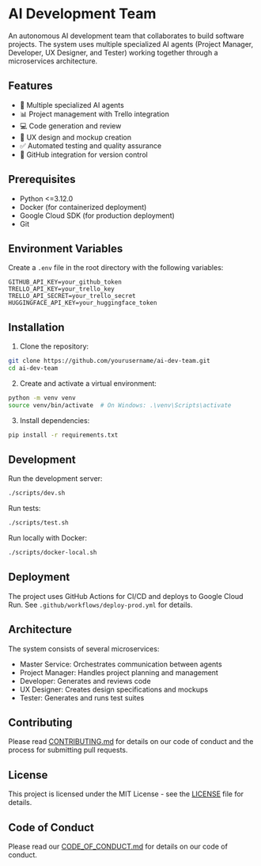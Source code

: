 # AI Development Team

An autonomous AI development team that collaborates to build software projects. The system uses multiple specialized AI agents (Project Manager, Developer, UX Designer, and Tester) working together through a microservices architecture.

## Features

- 🤖 Multiple specialized AI agents
- 📊 Project management with Trello integration
- 💻 Code generation and review
- 🎨 UX design and mockup creation
- ✅ Automated testing and quality assurance
- 🔄 GitHub integration for version control

## Prerequisites

- Python <=3.12.0
- Docker (for containerized deployment)
- Google Cloud SDK (for production deployment)
- Git

## Environment Variables

Create a `.env` file in the root directory with the following variables:

```env
GITHUB_API_KEY=your_github_token
TRELLO_API_KEY=your_trello_key
TRELLO_API_SECRET=your_trello_secret
HUGGINGFACE_API_KEY=your_huggingface_token
```

## Installation

1. Clone the repository:
```bash
git clone https://github.com/yourusername/ai-dev-team.git
cd ai-dev-team
```

2. Create and activate a virtual environment:
```bash
python -m venv venv
source venv/bin/activate  # On Windows: .\venv\Scripts\activate
```

3. Install dependencies:
```bash
pip install -r requirements.txt
```

## Development

Run the development server:
```bash
./scripts/dev.sh
```

Run tests:
```bash
./scripts/test.sh
```

Run locally with Docker:
```bash
./scripts/docker-local.sh
```

## Deployment

The project uses GitHub Actions for CI/CD and deploys to Google Cloud Run. See `.github/workflows/deploy-prod.yml` for details.

## Architecture

The system consists of several microservices:
- Master Service: Orchestrates communication between agents
- Project Manager: Handles project planning and management
- Developer: Generates and reviews code
- UX Designer: Creates design specifications and mockups
- Tester: Generates and runs test suites

## Contributing

Please read [CONTRIBUTING.md](CONTRIBUTING.md) for details on our code of conduct and the process for submitting pull requests.

## License

This project is licensed under the MIT License - see the [LICENSE](LICENSE) file for details.

## Code of Conduct

Please read our [CODE_OF_CONDUCT.md](CODE_OF_CONDUCT.md) for details on our code of conduct.
